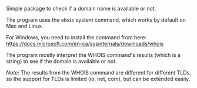 Simple package to check if a domain name is available or not.

The program uses the `whois` system command, which works by default on Mac and Linux.

For Windows, you need to install the command from here: https://docs.microsoft.com/en-ca/sysinternals/downloads/whois

The program mostly interpret the WHOIS command's results (which is a string) to see if the domain is available or not.

*Note:* The results from the WHOIS command are different for different TLDs, so the support for TLDs is limited (io, net, com), but can be extended easily.